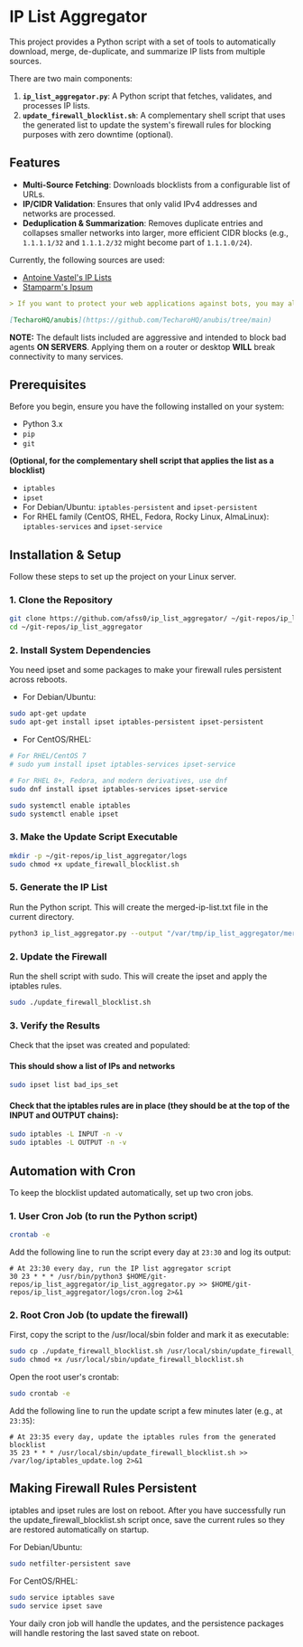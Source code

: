 # IP List Aggregator

This project provides a Python script with a set of tools to automatically download, merge, de-duplicate, and summarize IP lists from multiple sources.

There are two main components:

1. **`ip_list_aggregator.py`**: A Python script that fetches, validates, and processes IP lists.
2. **`update_firewall_blocklist.sh`**: A complementary shell script that uses the generated list to update the system's firewall rules for blocking purposes with zero downtime (optional).

## Features

- **Multi-Source Fetching**: Downloads blocklists from a configurable list of URLs.
- **IP/CIDR Validation**: Ensures that only valid IPv4 addresses and networks are processed.
- **Deduplication & Summarization**: Removes duplicate entries and collapses smaller networks into larger, more efficient CIDR blocks (e.g., `1.1.1.1/32` and `1.1.1.2/32` might become part of `1.1.1.0/24`).

Currently, the following sources are used:

- [Antoine Vastel's IP Lists](https://github.com/antoinevastel/avastel-bot-ips-lists)
- [Stamparm's Ipsum](https://github.com/stamparm/ipsum)

```markdown
> If you want to protect your web applications against bots, you may also want to check out:

[TecharoHQ/anubis](https://github.com/TecharoHQ/anubis/tree/main)
```

**NOTE:** The default lists included are aggressive and intended to block bad agents **ON SERVERS**. Applying them on a router or desktop **WILL** break connectivity to many services.

## Prerequisites

Before you begin, ensure you have the following installed on your system:

- Python 3.x
- `pip`
- `git`

**(Optional, for the complementary shell script that applies the list as a blocklist)**

- `iptables`
- `ipset`
- For Debian/Ubuntu: `iptables-persistent` and `ipset-persistent`
- For RHEL family (CentOS, RHEL, Fedora, Rocky Linux, AlmaLinux): `iptables-services` and `ipset-service`

## Installation & Setup

Follow these steps to set up the project on your Linux server.

### 1. Clone the Repository

```bash
git clone https://github.com/afss0/ip_list_aggregator/ ~/git-repos/ip_list_aggregator
cd ~/git-repos/ip_list_aggregator
```

### 2. Install System Dependencies

You need ipset and some packages to make your firewall rules persistent across reboots.

- For Debian/Ubuntu:

```bash
sudo apt-get update
sudo apt-get install ipset iptables-persistent ipset-persistent
```

- For CentOS/RHEL:

```bash
# For RHEL/CentOS 7
# sudo yum install ipset iptables-services ipset-service

# For RHEL 8+, Fedora, and modern derivatives, use dnf
sudo dnf install ipset iptables-services ipset-service

sudo systemctl enable iptables
sudo systemctl enable ipset
```

### 3. Make the Update Script Executable

```bash
mkdir -p ~/git-repos/ip_list_aggregator/logs
sudo chmod +x update_firewall_blocklist.sh
```

### 5. Generate the IP List

Run the Python script. This will create the merged-ip-list.txt file in the current directory.

```bash
python3 ip_list_aggregator.py --output "/var/tmp/ip_list_aggregator/merged-ip-list.txt"
```

### 2. Update the Firewall

Run the shell script with sudo. This will create the ipset and apply the iptables rules.

```bash
sudo ./update_firewall_blocklist.sh
```

### 3. Verify the Results

Check that the ipset was created and populated:

#### This should show a list of IPs and networks

```bash
sudo ipset list bad_ips_set
```

#### Check that the iptables rules are in place (they should be at the top of the INPUT and OUTPUT chains):

```bash
sudo iptables -L INPUT -n -v
sudo iptables -L OUTPUT -n -v
```

## Automation with Cron

To keep the blocklist updated automatically, set up two cron jobs.

### 1. User Cron Job (to run the Python script)

```bash
crontab -e
```

Add the following line to run the script every day at `23:30` and log its output:

```crontab
# At 23:30 every day, run the IP list aggregator script
30 23 * * * /usr/bin/python3 $HOME/git-repos/ip_list_aggregator/ip_list_aggregator.py >> $HOME/git-repos/ip_list_aggregator/logs/cron.log 2>&1
```

### 2. Root Cron Job (to update the firewall)

First, copy the script to the /usr/local/sbin folder and mark it as executable:

```bash
sudo cp ./update_firewall_blocklist.sh /usr/local/sbin/update_firewall_blocklist.sh
sudo chmod +x /usr/local/sbin/update_firewall_blocklist.sh
```

Open the root user's crontab:

```bash
sudo crontab -e
```

Add the following line to run the update script a few minutes later (e.g., at `23:35`):

```crontab
# At 23:35 every day, update the iptables rules from the generated blocklist
35 23 * * * /usr/local/sbin/update_firewall_blocklist.sh >> /var/log/iptables_update.log 2>&1
```

## Making Firewall Rules Persistent

iptables and ipset rules are lost on reboot. After you have successfully run the update_firewall_blocklist.sh script once, save the current rules so they are restored automatically on startup.

For Debian/Ubuntu:

```bash
sudo netfilter-persistent save
```

For CentOS/RHEL:

```bash
sudo service iptables save
sudo service ipset save
```

Your daily cron job will handle the updates, and the persistence packages will handle restoring the last saved state on reboot.

